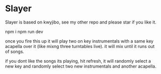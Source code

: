 # Slayer

Slayer is based on kwyjibo, see my other repo and please star if you like it.

npm i
npm run dev

once you fire this up it will play two on key instrumentals with a same key acapella over it (like mixng three turntables live). it will mix until it runs out of songs.

if you dont like the songs its playing, hit refresh, it will randomly select a new key and randomly select two new instrumentals and another acapella.
